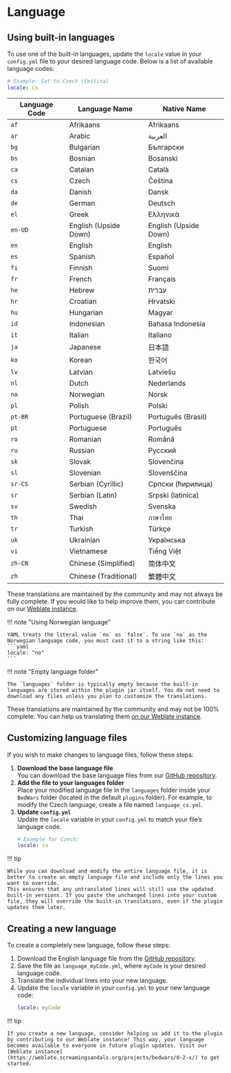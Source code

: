 # Language

## Using built-in languages

To use one of the built-in languages, update the `locale` value in your `config.yml` file to your desired language code. Below is a list of available language codes:  

```yaml
# Example: Set to Czech (Čeština)
locale: cs
```

| Language Code | Language Name            | Native Name              |
|---------------|--------------------------|--------------------------|
| `af`          | Afrikaans                | Afrikaans                |
| `ar`          | Arabic                   | العربية                  |
| `bg`          | Bulgarian                | Български                |
| `bs`          | Bosnian                  | Bosanski                 |
| `ca`          | Catalan                  | Català                   |
| `cs`          | Czech                    | Čeština                  |
| `da`          | Danish                   | Dansk                    |
| `de`          | German                   | Deutsch                  |
| `el`          | Greek                    | Ελληνικά                 |
| `en-UD`       | English (Upside Down)    | English (Upside Down)    |
| `en`          | English                  | English                  |
| `es`          | Spanish                  | Español                  |
| `fi`          | Finnish                  | Suomi                    |
| `fr`          | French                   | Français                 |
| `he`          | Hebrew                   | עברית                    |
| `hr`          | Croatian                 | Hrvatski                 |
| `hu`          | Hungarian                | Magyar                   |
| `id`          | Indonesian               | Bahasa Indonesia         |
| `it`          | Italian                  | Italiano                 |
| `ja`          | Japanese                 | 日本語                    |
| `ko`          | Korean                   | 한국어                    |
| `lv`          | Latvian                  | Latviešu                 |
| `nl`          | Dutch                    | Nederlands               |
| `no`          | Norwegian                | Norsk                    |
| `pl`          | Polish                   | Polski                   |
| `pt-BR`       | Portuguese (Brazil)      | Português (Brasil)       |
| `pt`          | Portuguese               | Português                |
| `ro`          | Romanian                 | Română                   |
| `ru`          | Russian                  | Русский                  |
| `sk`          | Slovak                   | Slovenčina               |
| `sl`          | Slovenian                | Slovenščina              |
| `sr-CS`       | Serbian (Cyrillic)       | Српски (ћирилица)        |
| `sr`          | Serbian (Latin)          | Srpski (latinica)        |
| `sv`          | Swedish                  | Svenska                  |
| `th`          | Thai                     | ภาษาไทย                  |
| `tr`          | Turkish                  | Türkçe                   |
| `uk`          | Ukrainian                | Українська               |
| `vi`          | Vietnamese               | Tiếng Việt               |
| `zh-CN`       | Chinese (Simplified)     | 简体中文                  |
| `zh`          | Chinese (Traditional)    | 繁體中文                  |

These translations are maintained by the community and may not always be fully complete. If you would like to help improve them, you can contribute on our [Weblate instance](https://weblate.screamingsandals.org/projects/bedwars/0-2-x/).

!!! note "Using Norwegian language"

    YAML treats the literal value `no` as `false`. To use `no` as the Norwegian language code, you must cast it to a string like this:  
    ```yaml
    locale: "no"
    ```

!!! note "Empty language folder"

    The `languages` folder is typically empty because the built-in languages are stored within the plugin jar itself. You do not need to download any files unless you plan to customize the translations.


These translations are maintained by the community and may not be 100% complete. You can help us translating them [on our Weblate instance](https://weblate.screamingsandals.org/projects/bedwars/0-2-x/).

## Customizing language files

If you wish to make changes to language files, follow these steps:

1. **Download the base language file**  
   You can download the base language files from our [GitHub repository](https://github.com/ScreamingSandals/BedWars/tree/ver/0.2.x/plugin/src/main/resources/languages).
2. **Add the file to your languages folder**  
   Place your modified language file in the `languages` folder inside your `BedWars` folder (located in the default `plugins` folder). For example, to modify the Czech language, create a file named `language_cs.yml`.
3. **Update `config.yml`**  
   Update the `locale` variable in your `config.yml` to match your file’s language code.  
   ```yaml
   # Example for Czech:
   locale: cs
   ```

!!! tip

    While you can download and modify the entire language file, it is better to create an empty language file and include only the lines you want to override.
    This ensures that any untranslated lines will still use the updated built-in versions. If you paste the unchanged lines into your custom file, they will override the built-in translations, even if the plugin updates them later.

## Creating a new language

To create a completely new language, follow these steps:  

1. Download the English language file from the [GitHub repository](https://github.com/ScreamingSandals/BedWars/tree/ver/0.2.x/plugin/src/main/resources/languages).  
2. Save the file as `language_myCode.yml`, where `myCode` is your desired language code.  
3. Translate the individual lines into your new language.  
4. Update the `locale` variable in your `config.yml` to your new language code:  
   ```yaml
   locale: myCode
   ```  

!!! tip

    If you create a new language, consider helping us add it to the plugin by contributing to our Weblate instance! This way, your language becomes available to everyone in future plugin updates. Visit our [Weblate instance](https://weblate.screamingsandals.org/projects/bedwars/0-2-x/) to get started.
